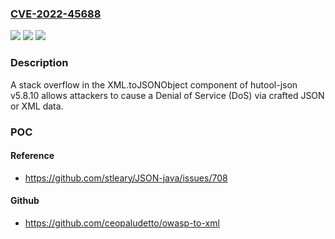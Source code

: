 ### [CVE-2022-45688](https://cve.mitre.org/cgi-bin/cvename.cgi?name=CVE-2022-45688)
![](https://img.shields.io/static/v1?label=Product&message=n%2Fa&color=blue)
![](https://img.shields.io/static/v1?label=Version&message=n%2Fa&color=blue)
![](https://img.shields.io/static/v1?label=Vulnerability&message=n%2Fa&color=brighgreen)

### Description

A stack overflow in the XML.toJSONObject component of hutool-json v5.8.10 allows attackers to cause a Denial of Service (DoS) via crafted JSON or XML data.

### POC

#### Reference
- https://github.com/stleary/JSON-java/issues/708

#### Github
- https://github.com/ceopaludetto/owasp-to-xml

